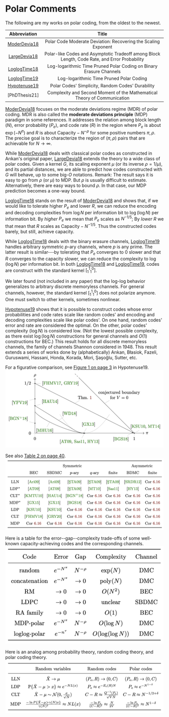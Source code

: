 
# Polar Comments

The following are my works on polar coding, from the oldest to the newest.

|  Abbreviation  |  Title                                                              |
| :------------: | :-----------------------------------------------------------------: |
| [ModerDevia18] | Polar Code Moderate Deviation: Recovering the Scaling Exponent      |
| [LargeDevia18] | Polar-like Codes and Asymptotic Tradeoff among Block Length, Code Rate, and Error Probability |
| [LoglogTime18] | Log-logarithmic Time Pruned Polar Coding on Binary Erasure Channels |
| [LoglogTime19] | Log-logarithmic Time Pruned Polar Coding                            |
| [Hypotenuse19] | Polar Codes' Simplicity, Random Codes' Durability                   |
| [PhDThesis21]  | Complexity and Second Moment of the Mathematical Theory of Communication|

[ModerDevia18] focuses on the moderate deviations regime (MDR) of polar coding.
MDR is also called the **moderate deviations principle** (MDP)
paradigm in some references.
It addresses the relation among block length ($N$),
error probability ($P_e$), and code rate ($R$) in the region
where $P_e$ is about $\exp( -N^\pi )$ and $R$ is about
$\text{Capacity} - N^{-\rho}$ for some positive numbers $\pi, \rho$.
The precise goal is to characterize the region of $(\pi, \rho)$ pairs
that are achievable for $N \to \infty$.

While [ModerDevia18] deals with classical polar codes
as constructed in Arıkan's original paper,
[LargeDevia18] extends the theory to a wide class of polar codes.
Given a kernel $G$, its scaling exponent $\mu$
(or its inverse $\rho = 1/\mu$), and its partial distances,
we are able to predict how codes constructed with $G$ will behave,
up to some big-$O$ notations.
Remark:
The result says it is easy to go from $\rho$ (or $\mu$) to MDP.
But $\rho$ is usually difficult to estimate.
Alternatively, there are easy ways to bound $\rho$.
In that case, our MDP prediction becomes a one-way bound.

[LoglogTime18] stands on the result of [ModerDevia18] and shows that,
if we would like to tolerate higher $P_e$ and lower $R$,
we can reduce the encoding and decoding complexities
from $\log N$ per information bit to $\log(\log N)$ per information bit.
By *higher $P_e$* we mean that $P_e$ scales as $N^{-1/5}$;
By *lower $R$* we that mean that $R$ scales as $\text{Capacity}-N^{-1/5}$.
Thus the constructed codes barely, but still, achieve capacity.

While [LoglogTime18] deals with the binary erasure channels,
[LoglogTime19] handles arbitrary symmetric $p$-ary channels,
where $p$ is any prime.
The latter result is similar---by tolerating that $P_e$ converges to $0$ slower
and that $R$ converges to the capacity slower,
we can reduce the complexity to $\log(\log N)$ per information bit.
In both [LoglogTime18] and [LoglogTime19],
codes are construct with the standard kernel $[^1_1{}^0_1]$.

We later found (not included in any paper) that the log-log behavior
generalizes to arbitrary discrete memoryless channels.
For general channels, however,
the standard kernel $[^1_1{}^0_1]$ does not polarize anymore.
One must switch to other kernels, sometimes nonlinear.

[Hypotenuse19] shows that it is possible to construct codes
whose error probabilities and code rates scale like random codes'
and encoding and decoding complexities scale like polar codes'.
On one hand, random codes' error and rate are considered the optimal.
On the other, polar codes' complexity ($\log N$) is considered low.
(Not the lowest possible complexity, as there exist $\log(\log N)$
constructions for general channels and $O(1)$ constructions for BEC.)
This result holds for all discrete memoryless channels,
the family of channels Shannon considered in 1948.
This result extends a series of works done by (alphabetically) Arıkan,
Błasiok, Fazeli, Guruswami, Hassani, Honda, Korada, Mori, Şaşoğlu, Sutter, etc.

For a figurative comparison, see
[Figure 1 on page 3](https://arxiv.org/pdf/1912.08995v1.pdf#page=3)
in Hypotenuse19.
![The pi--rho plot of several milestone works](hypotenuse.png)

See also
[Table 2 on page 40](https://arxiv.org/pdf/1912.08995v1.pdf#page=40).
![The channels, goals, and the works that achieve them](channelgoal.png)

Here is a table for the error--gap--complexity trade-offs of
some well-known capacity-achieving codes and the corresponding channels.
![Error--gap--complexity trade-offs of some capacity-achieving codes](complexityPR.png)

Here is an analog among
probability theory, random coding theory, and polar coding theory.
![Trinitarian analog among probability, random coding, polar coding](trinityanalog.png)

[Hypotenuse19]: https://arxiv.org/abs/1912.08995
[LoglogTime19]: https://arxiv.org/abs/1905.13340
[LargeDevia18]: https://arxiv.org/abs/1812.08112
[LoglogTime18]: https://arxiv.org/abs/1812.08106
[ModerDevia18]: https://arxiv.org/abs/1806.02405
